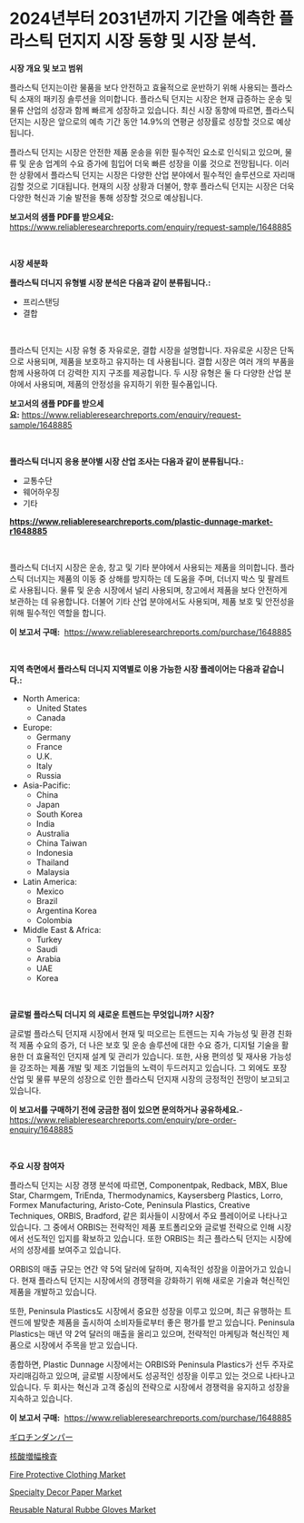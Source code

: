 <p><h1>2024년부터 2031년까지 기간을 예측한 플라스틱 던지지 시장 동향 및 시장 분석.</h1></p><p><strong>시장 개요 및 보고 범위</strong></p>
<p><p>플라스틱 던지는이란 물품을 보다 안전하고 효율적으로 운반하기 위해 사용되는 플라스틱 소재의 패키징 솔루션을 의미합니다. 플라스틱 던지는 시장은 현재 급증하는 운송 및 물류 산업의 성장과 함께 빠르게 성장하고 있습니다. 최신 시장 동향에 따르면, 플라스틱 던지는 시장은 앞으로의 예측 기간 동안 14.9%의 연평균 성장률로 성장할 것으로 예상됩니다.</p><p>플라스틱 던지는 시장은 안전한 제품 운송을 위한 필수적인 요소로 인식되고 있으며, 물류 및 운송 업계의 수요 증가에 힘입어 더욱 빠른 성장을 이룰 것으로 전망됩니다. 이러한 상황에서 플라스틱 던지는 시장은 다양한 산업 분야에서 필수적인 솔루션으로 자리매김할 것으로 기대됩니다. 현재의 시장 상황과 더불어, 향후 플라스틱 던지는 시장은 더욱 다양한 혁신과 기술 발전을 통해 성장할 것으로 예상됩니다.</p></p>
<p><strong>보고서의 샘플 PDF를 받으세요:</strong> <a href="https://www.reliableresearchreports.com/enquiry/request-sample/1648885">https://www.reliableresearchreports.com/enquiry/request-sample/1648885</a></p>
<p>&nbsp;</p>
<p><strong>시장 세분화</strong></p>
<p><strong>플라스틱 더니지 유형별 시장 분석은 다음과 같이 분류됩니다.:</strong></p>
<p><ul><li>프리스탠딩</li><li>결합</li></ul></p>
<p>&nbsp;</p>
<p><p>플라스틱 던지는 시장 유형 중 자유로운, 결합 시장을 설명합니다. 자유로운 시장은 단독으로 사용되며, 제품을 보호하고 유지하는 데 사용됩니다. 결합 시장은 여러 개의 부품을 함께 사용하여 더 강력한 지지 구조를 제공합니다. 두 시장 유형은 둘 다 다양한 산업 분야에서 사용되며, 제품의 안정성을 유지하기 위한 필수품입니다.</p></p>
<p><strong>보고서의 샘플 PDF를 받으세요:</strong>&nbsp;<a href="https://www.reliableresearchreports.com/enquiry/request-sample/1648885">https://www.reliableresearchreports.com/enquiry/request-sample/1648885</a></p>
<p>&nbsp;</p>
<p><strong> 플라스틱 더니지 응용 분야별 시장 산업 조사는 다음과 같이 분류됩니다.:</strong></p>
<p><ul><li>교통수단</li><li>웨어하우징</li><li>기타</li></ul></p>
<p><strong><a href="https://www.reliableresearchreports.com/plastic-dunnage-market-r1648885">https://www.reliableresearchreports.com/plastic-dunnage-market-r1648885</a></strong></p>
<p>&nbsp;</p>
<p><p>플라스틱 더너지 시장은 운송, 창고 및 기타 분야에서 사용되는 제품을 의미합니다. 플라스틱 더너지는 제품의 이동 중 상해를 방지하는 데 도움을 주며, 더너지 박스 및 팔레트로 사용됩니다. 물류 및 운송 시장에서 널리 사용되며, 창고에서 제품을 보다 안전하게 보관하는 데 유용합니다. 더불어 기타 산업 분야에서도 사용되며, 제품 보호 및 안전성을 위해 필수적인 역할을 합니다.</p></p>
<p><strong>이 보고서 구매:</strong>&nbsp; <a href="https://www.reliableresearchreports.com/purchase/1648885">https://www.reliableresearchreports.com/purchase/1648885</a></p>
<p>&nbsp;</p>
<p><strong>지역 측면에서 플라스틱 더니지 지역별로 이용 가능한 시장 플레이어는 다음과 같습니다.:</strong></p>
<p><ul>
    <li>
        North America:
        <ul>
            <li>United States</li>
            <li>Canada</li>
        </ul>
    </li>
    <li>
        Europe:
        <ul>
            <li>Germany</li>
            <li>France</li>
            <li>U.K.</li>
            <li>Italy</li>
            <li>Russia</li>
        </ul>
    </li>
    <li>
        Asia-Pacific:
        <ul>
            <li>China</li>
            <li>Japan</li>
            <li>South Korea</li>
            <li>India</li>
            <li>Australia</li>
            <li>China Taiwan</li>
            <li>Indonesia</li>
            <li>Thailand</li>
            <li>Malaysia</li>
        </ul>
    </li>
    <li>
        Latin America:
        <ul>
            <li>Mexico</li>
            <li>Brazil</li>
            <li>Argentina Korea</li>
            <li>Colombia</li>
        </ul>
    </li>
    <li>
        Middle East & Africa:
        <ul>
            <li>Turkey</li>
            <li>Saudi</li>
            <li>Arabia</li>
            <li>UAE</li>
            <li>Korea</li>
        </ul>
    </li>
    </ul></p>
<p>&nbsp;</p>
<p><strong>글로벌 플라스틱 더니지 의 새로운 트렌드는 무엇입니까? 시장?</strong></p>
<p><p>글로벌 플라스틱 던지재 시장에서 현재 및 떠오르는 트렌드는 지속 가능성 및 환경 친화적 제품 수요의 증가, 더 나은 보호 및 운송 솔루션에 대한 수요 증가, 디지털 기술을 활용한 더 효율적인 던지재 설계 및 관리가 있습니다. 또한, 사용 편의성 및 재사용 가능성을 강조하는 제품 개발 및 제조 기업들의 노력이 두드러지고 있습니다. 그 외에도 포장 산업 및 물류 부문의 성장으로 인한 플라스틱 던지재 시장의 긍정적인 전망이 보고되고 있습니다.</p></p>
<p><strong>이 보고서를 구매하기 전에 궁금한 점이 있으면 문의하거나 공유하세요.</strong>- <a href="https://www.reliableresearchreports.com/enquiry/pre-order-enquiry/1648885">https://www.reliableresearchreports.com/enquiry/pre-order-enquiry/1648885</a></p>
<p>&nbsp;</p>
<p><strong>주요 시장 참여자</strong></p>
<p><p>플라스틱 던지는 시장 경쟁 분석에 따르면, Componentpak, Redback, MBX, Blue Star, Charmgem, TriEnda, Thermodynamics, Kaysersberg Plastics, Lorro, Formex Manufacturing, Aristo-Cote, Peninsula Plastics, Creative Techniques, ORBIS, Bradford, 같은 회사들이 시장에서 주요 플레이어로 나타나고 있습니다. 그 중에서 ORBIS는 전략적인 제품 포트폴리오와 글로벌 전략으로 인해 시장에서 선도적인 입지를 확보하고 있습니다. 또한 ORBIS는 최근 플라스틱 던지는 시장에서의 성장세를 보여주고 있습니다.</p><p>ORBIS의 매출 규모는 연간 약 5억 달러에 달하며, 지속적인 성장을 이끌어가고 있습니다. 현재 플라스틱 던지는 시장에서의 경쟁력을 강화하기 위해 새로운 기술과 혁신적인 제품을 개발하고 있습니다.</p><p>또한, Peninsula Plastics도 시장에서 중요한 성장을 이루고 있으며, 최근 유행하는 트렌드에 발맞춘 제품을 출시하여 소비자들로부터 좋은 평가를 받고 있습니다. Peninsula Plastics는 매년 약 2억 달러의 매출을 올리고 있으며, 전략적인 마케팅과 혁신적인 제품으로 시장에서 주목을 받고 있습니다.</p><p>종합하면, Plastic Dunnage 시장에서는 ORBIS와 Peninsula Plastics가 선두 주자로 자리매김하고 있으며, 글로벌 시장에서도 성공적인 성장을 이루고 있는 것으로 나타나고 있습니다. 두 회사는 혁신과 고객 중심의 전략으로 시장에서 경쟁력을 유지하고 성장을 지속하고 있습니다.</p></p>
<p><strong>이 보고서 구매:</strong>&nbsp;&nbsp;<a href="https://www.reliableresearchreports.com/purchase/1648885">https://www.reliableresearchreports.com/purchase/1648885</a></p>
<p><p><a href="https://github.com/xnljig2898992/Market-Research-Report-List-1/blob/main/648829630978.md">ギロチンダンパー</a></p><p><a href="https://medium.com/@shawnsmihv6/2024%E5%B9%B4%E3%81%8B%E3%82%892031%E5%B9%B4%E3%81%BE%E3%81%A7%E3%81%AE%E6%9C%9F%E9%96%93%E3%81%AB%E4%BA%88%E6%B8%AC%E3%81%95%E3%82%8C%E3%82%8B%E6%A0%B8%E9%85%B8%E5%A2%97%E5%B9%85%E6%A4%9C%E6%9F%BB%E5%B8%82%E5%A0%B4%E5%88%86%E6%9E%90%E3%81%8A%E3%82%88%E3%81%B3%E8%A6%8F%E6%A8%A1%E4%BA%88%E6%B8%AC-c80ec556a35d">核酸増幅検査</a></p><p><a href="https://github.com/PeterParrish5/Market-Research-Report-List-4/blob/main/fire-protective-clothing-market.md">Fire Protective Clothing Market</a></p><p><a href="https://www.linkedin.com/pulse/specialty-decor-paper-market-trends-analysis-forecasted-eetwc?trackingId=TORDIdO3AKd1Elpel4%2B%2B9A%3D%3D">Specialty Decor Paper Market</a></p><p><a href="https://www.linkedin.com/pulse/reusable-natural-rubbe-gloves-market-exploring-share-trends-o8hmc?trackingId=tsvFt6trolJJl8BoVa2QTA%3D%3D">Reusable Natural Rubbe Gloves Market</a></p></p>